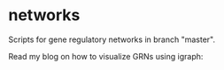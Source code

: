 # networks
Scripts for gene regulatory networks in branch "master".

Read my blog on how to visualize GRNs using igraph: <link>
